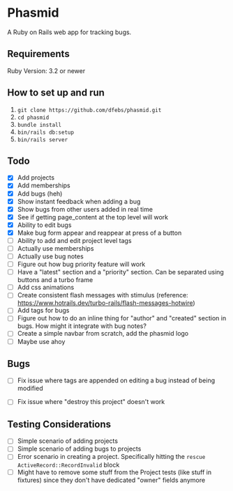 # Phasmid
A Ruby on Rails web app for tracking bugs.

## Requirements
Ruby Version: 3.2 or newer

## How to set up and run
1. `git clone https://github.com/dfebs/phasmid.git`
1. `cd phasmid`
1. `bundle install`
1. `bin/rails db:setup`
1. `bin/rails server`

## Todo
- [x] Add projects
- [x] Add memberships
- [x] Add bugs (heh)
- [x] Show instant feedback when adding a bug
- [x] Show bugs from other users added in real time
- [x] See if getting page_content at the top level will work
- [x] Ability to edit bugs
- [x] Make bug form appear and reappear at press of a button
- [ ] Ability to add and edit project level tags
- [ ] Actually use memberships
- [ ] Actually use bug notes
- [ ] Figure out how bug priority feature will work
- [ ] Have a "latest" section and a "priority" section. Can be separated using buttons and a turbo frame
- [ ] Add css animations
- [ ] Create consistent flash messages with stimulus (reference: https://www.hotrails.dev/turbo-rails/flash-messages-hotwire)
- [ ] Add tags for bugs
- [ ] Figure out how to do an inline thing for "author" and "created" section in bugs. How might it integrate with bug notes?
- [ ] Create a simple navbar from scratch, add the phasmid logo
- [ ] Maybe use ahoy

## Bugs
- [ ] Fix issue where tags are appended on editing a bug instead of being modified
- [ ] Fix issue where "destroy this project" doesn't work


## Testing Considerations
- [ ] Simple scenario of adding projects
- [ ] Simple scenario of adding bugs to projects
- [ ] Error scenario in creating a project. Specifically hitting the `rescue ActiveRecord::RecordInvalid` block
- [ ] Might have to remove some stuff from the Project tests (like stuff in fixtures) since they don't have dedicated "owner" fields anymore